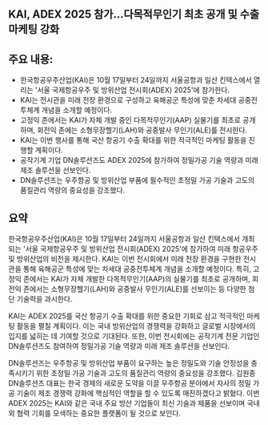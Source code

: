 ## KAI, ADEX 2025 참가…다목적무인기 최초 공개 및 수출 마케팅 강화

## 주요 내용:
*   한국항공우주산업(KAI)은 10월 17일부터 24일까지 서울공항과 일산 킨텍스에서 열리는 '서울 국제항공우주 및 방위산업 전시회(ADEX) 2025'에 참가한다.
*   KAI는 전시관을 미래 전장 환경으로 구성하고 육해공군 특성에 맞춘 차세대 공중전투체계 개념을 소개할 예정이다.
*   고정익 존에서는 KAI가 자체 개발 중인 다목적무인기(AAP) 실물기를 최초로 공개하며, 회전익 존에는 소형무장헬기(LAH)와 공중발사 무인기(ALE)를 전시한다.
*   KAI는 이번 행사를 통해 국산 항공기 수출 확대를 위한 적극적인 마케팅 활동을 진행할 계획이다.
*   공작기계 기업 DN솔루션즈도 ADEX 2025에 참가하여 정밀가공 기술 역량과 미래 제조 솔루션을 선보인다.
*   DN솔루션즈는 우주항공 및 방위산업 부품에 필수적인 초정밀 가공 기술과 고도의 품질관리 역량의 중요성을 강조했다.

## 요약

한국항공우주산업(KAI)은 10월 17일부터 24일까지 서울공항과 일산 킨텍스에서 개최되는 '서울 국제항공우주 및 방위산업 전시회(ADEX) 2025'에 참가하여 미래 항공우주 및 방위산업의 비전을 제시한다. KAI는 이번 전시회에서 미래 전장 환경을 구현한 전시관을 통해 육해공군 특성에 맞는 차세대 공중전투체계 개념을 소개할 예정이다. 특히, 고정익 존에서는 KAI가 자체 개발한 다목적무인기(AAP)의 실물기를 최초로 공개하며, 회전익 존에서는 소형무장헬기(LAH)와 공중발사 무인기(ALE)를 선보이는 등 다양한 첨단 기술력을 과시한다.

KAI는 ADEX 2025를 국산 항공기 수출 확대를 위한 중요한 기회로 삼고 적극적인 마케팅 활동을 펼칠 계획이다. 이는 국내 방위산업의 경쟁력을 강화하고 글로벌 시장에서의 입지를 넓히는 데 기여할 것으로 기대된다. 또한, 이번 전시회에는 공작기계 전문 기업인 DN솔루션즈도 참여하여 정밀가공 기술 역량과 미래 제조 솔루션을 선보인다.

DN솔루션즈는 우주항공 및 방위산업 부품이 요구하는 높은 정밀도와 기술 안정성을 충족시키기 위한 초정밀 가공 기술과 고도의 품질관리 역량의 중요성을 강조했다. 김원종 DN솔루션즈 대표는 한국 경제의 새로운 도약을 이끌 우주항공 분야에서 자사의 정밀 가공 기술이 제조 경쟁력 강화에 핵심적인 역할을 할 수 있도록 매진하겠다고 밝혔다. 이번 ADEX 2025는 KAI와 같은 국내 주요 방산 기업들이 최신 기술과 제품을 선보이며 국내외 협력 기회를 모색하는 중요한 플랫폼이 될 것으로 보인다.